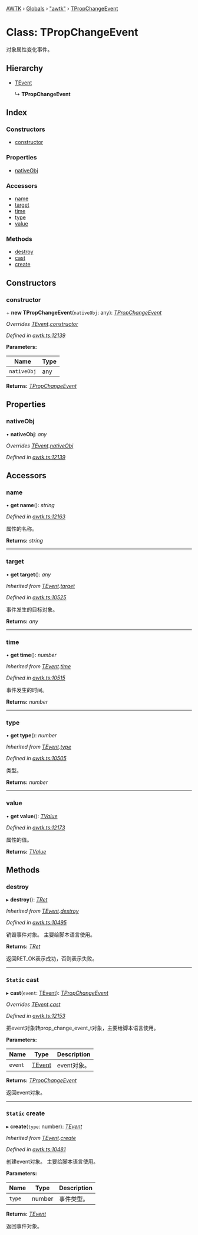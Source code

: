 [AWTK](../README.md) › [Globals](../globals.md) › ["awtk"](../modules/_awtk_.md) › [TPropChangeEvent](_awtk_.tpropchangeevent.md)

# Class: TPropChangeEvent

对象属性变化事件。

## Hierarchy

* [TEvent](_awtk_.tevent.md)

  ↳ **TPropChangeEvent**

## Index

### Constructors

* [constructor](_awtk_.tpropchangeevent.md#constructor)

### Properties

* [nativeObj](_awtk_.tpropchangeevent.md#nativeobj)

### Accessors

* [name](_awtk_.tpropchangeevent.md#name)
* [target](_awtk_.tpropchangeevent.md#target)
* [time](_awtk_.tpropchangeevent.md#time)
* [type](_awtk_.tpropchangeevent.md#type)
* [value](_awtk_.tpropchangeevent.md#value)

### Methods

* [destroy](_awtk_.tpropchangeevent.md#destroy)
* [cast](_awtk_.tpropchangeevent.md#static-cast)
* [create](_awtk_.tpropchangeevent.md#static-create)

## Constructors

###  constructor

\+ **new TPropChangeEvent**(`nativeObj`: any): *[TPropChangeEvent](_awtk_.tpropchangeevent.md)*

*Overrides [TEvent](_awtk_.tevent.md).[constructor](_awtk_.tevent.md#constructor)*

*Defined in [awtk.ts:12139](https://github.com/zlgopen/awtk-binding/blob/540939e/tools/code_gen/js/output/awtk.ts#L12139)*

**Parameters:**

Name | Type |
------ | ------ |
`nativeObj` | any |

**Returns:** *[TPropChangeEvent](_awtk_.tpropchangeevent.md)*

## Properties

###  nativeObj

• **nativeObj**: *any*

*Overrides [TEvent](_awtk_.tevent.md).[nativeObj](_awtk_.tevent.md#nativeobj)*

*Defined in [awtk.ts:12139](https://github.com/zlgopen/awtk-binding/blob/540939e/tools/code_gen/js/output/awtk.ts#L12139)*

## Accessors

###  name

• **get name**(): *string*

*Defined in [awtk.ts:12163](https://github.com/zlgopen/awtk-binding/blob/540939e/tools/code_gen/js/output/awtk.ts#L12163)*

属性的名称。

**Returns:** *string*

___

###  target

• **get target**(): *any*

*Inherited from [TEvent](_awtk_.tevent.md).[target](_awtk_.tevent.md#target)*

*Defined in [awtk.ts:10525](https://github.com/zlgopen/awtk-binding/blob/540939e/tools/code_gen/js/output/awtk.ts#L10525)*

事件发生的目标对象。

**Returns:** *any*

___

###  time

• **get time**(): *number*

*Inherited from [TEvent](_awtk_.tevent.md).[time](_awtk_.tevent.md#time)*

*Defined in [awtk.ts:10515](https://github.com/zlgopen/awtk-binding/blob/540939e/tools/code_gen/js/output/awtk.ts#L10515)*

事件发生的时间。

**Returns:** *number*

___

###  type

• **get type**(): *number*

*Inherited from [TEvent](_awtk_.tevent.md).[type](_awtk_.tevent.md#type)*

*Defined in [awtk.ts:10505](https://github.com/zlgopen/awtk-binding/blob/540939e/tools/code_gen/js/output/awtk.ts#L10505)*

类型。

**Returns:** *number*

___

###  value

• **get value**(): *[TValue](_awtk_.tvalue.md)*

*Defined in [awtk.ts:12173](https://github.com/zlgopen/awtk-binding/blob/540939e/tools/code_gen/js/output/awtk.ts#L12173)*

属性的值。

**Returns:** *[TValue](_awtk_.tvalue.md)*

## Methods

###  destroy

▸ **destroy**(): *[TRet](../enums/_awtk_.tret.md)*

*Inherited from [TEvent](_awtk_.tevent.md).[destroy](_awtk_.tevent.md#destroy)*

*Defined in [awtk.ts:10495](https://github.com/zlgopen/awtk-binding/blob/540939e/tools/code_gen/js/output/awtk.ts#L10495)*

销毁事件对象。
主要给脚本语言使用。

**Returns:** *[TRet](../enums/_awtk_.tret.md)*

返回RET_OK表示成功，否则表示失败。

___

### `Static` cast

▸ **cast**(`event`: [TEvent](_awtk_.tevent.md)): *[TPropChangeEvent](_awtk_.tpropchangeevent.md)*

*Overrides [TEvent](_awtk_.tevent.md).[cast](_awtk_.tevent.md#static-cast)*

*Defined in [awtk.ts:12153](https://github.com/zlgopen/awtk-binding/blob/540939e/tools/code_gen/js/output/awtk.ts#L12153)*

把event对象转prop_change_event_t对象，主要给脚本语言使用。

**Parameters:**

Name | Type | Description |
------ | ------ | ------ |
`event` | [TEvent](_awtk_.tevent.md) | event对象。  |

**Returns:** *[TPropChangeEvent](_awtk_.tpropchangeevent.md)*

返回event对象。

___

### `Static` create

▸ **create**(`type`: number): *[TEvent](_awtk_.tevent.md)*

*Inherited from [TEvent](_awtk_.tevent.md).[create](_awtk_.tevent.md#static-create)*

*Defined in [awtk.ts:10481](https://github.com/zlgopen/awtk-binding/blob/540939e/tools/code_gen/js/output/awtk.ts#L10481)*

创建event对象。
主要给脚本语言使用。

**Parameters:**

Name | Type | Description |
------ | ------ | ------ |
`type` | number | 事件类型。  |

**Returns:** *[TEvent](_awtk_.tevent.md)*

返回事件对象。

